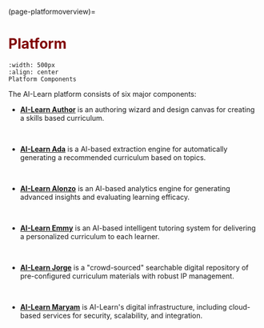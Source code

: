 (page-platformoverview)=
# <font color="maroon">Platform</font>

```{figure} /images/platform.png
:width: 500px
:align: center
Platform Components
```

The AI-Learn platform consists of six major components:

- **[AI-Learn Author](page-author)** is an authoring wizard and design canvas for creating a skills based curriculum.
<p>&nbsp;</p>

- **[AI-Learn Ada](page-ada)**  is a AI-based extraction engine for automatically generating a recommended curriculum based on topics.
<p>&nbsp;</p>

- **[AI-Learn Alonzo](page-alonzo)** is an AI-based analytics engine for generating advanced insights and evaluating learning efficacy.
<p>&nbsp;</p>

- **[AI-Learn Emmy](page-emmy)** is an AI-based intelligent tutoring system for delivering a personalized curriculum to each learner.
<p>&nbsp;</p>

- **[AI-Learn Jorge](page-jorge)** is a "crowd-sourced" searchable digital repository of pre-configured curriculum materials with robust IP management.
<p>&nbsp;</p>

- **[AI-Learn Maryam](page-maryam)** is AI-Learn's digital infrastructure, including cloud-based services for security, scalability, and integration.




